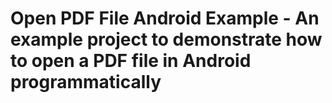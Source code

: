 # Open PDF File Android Example - An example project to demonstrate how to open a PDF file in Android programmatically
